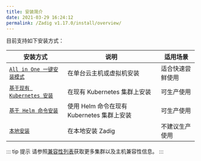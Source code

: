 ```yaml
---
title: 安装简介
date: 2021-03-29 16:24:12
permalink: /Zadig v1.17.0/install/overview/
---
```


目前支持如下安装方式：

| 安装方式 | 说明 | 适用场景 |
|-------- | ---- |--------|
| [`All in One 一键安装模式`](/cn/Zadig%20v1.17.0/install/all-in-one/) | 在单台云主机或虚拟机安装 | 适合快速尝鲜使用 |
| [`基于现有 Kubernetes 安装`](/cn/Zadig%20v1.17.0/install/install-on-k8s/) | 在现有 Kubernetes 集群上安装 | 可生产使用 |
| [`基于 Helm 命令安装`](/cn/Zadig%20v1.17.0/install/helm-deploy/) | 使用 Helm 命令在现有 Kubernetes 集群上安装  | 可生产使用 |
| [`本地安装`](/cn/Zadig%20v1.17.0/install/install-on-local-k8s/) | 在本地安装 Zadig  | 不建议生产使用 |

::: tip 提示
请参照[兼容性列表](/cn/Zadig%20v1.17.0/pages/compatibility)获取更多集群以及主机兼容性信息。
:::
